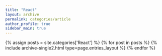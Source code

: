 ```yaml
---
title: "React"
layout: archive
permalink: categories/article
author_profile: true
sidebar_main: true
---
```


{% assign posts = site.categories['React'] %}
{% for post in posts %} {% include archive-single2.html type=page.entries_layout %} {% endfor %}